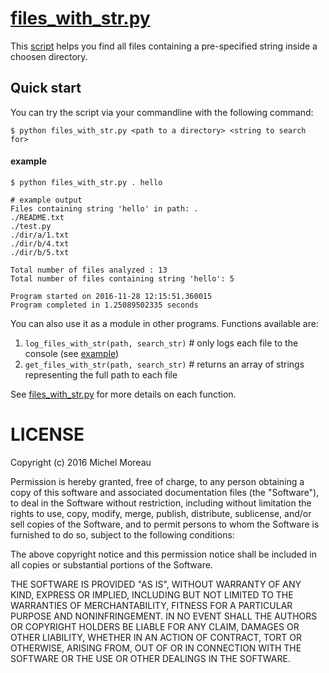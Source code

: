 # [files_with_str.py](https://github.com/MichelML/technical_challenges/blob/master/e3_solutions/files_with_str.py)
This [script](https://github.com/MichelML/technical_challenges/blob/master/e3_solutions/files_with_str.py) helps you find all files containing a pre-specified string inside a choosen directory.

## Quick start
You can try the script via your commandline with the following command:  

```  
$ python files_with_str.py <path to a directory> <string to search for>
```  

#### example
```  
$ python files_with_str.py . hello

# example output
Files containing string 'hello' in path: .
./README.txt
./test.py
./dir/a/1.txt
./dir/b/4.txt
./dir/b/5.txt

Total number of files analyzed : 13
Total number of files containing string 'hello': 5

Program started on 2016-11-28 12:15:51.360015
Program completed in 1.25089502335 seconds
```

You can also use it as a module in other programs. Functions available are:

1. `log_files_with_str(path, search_str)` # only logs each file to the console (see [example](https://github.com/MichelML/technical_challenges/blob/master/e3_solutions/files_with_str.md#example)) 
2. `get_files_with_str(path, search_str)` # returns an array of strings representing the full path to each file

See [files_with_str.py](https://github.com/MichelML/technical_challenges/blob/master/e3_solutions/files_with_str.py) for more details on each function.

# LICENSE 
Copyright (c) 2016 Michel Moreau

Permission is hereby granted, free of charge, to any person obtaining a copy of this software and associated documentation files (the "Software"), to deal in the Software without restriction, including without limitation the rights to use, copy, modify, merge, publish, distribute, sublicense, and/or sell copies of the Software, and to permit persons to whom the Software is furnished to do so, subject to the following conditions:

The above copyright notice and this permission notice shall be included in all copies or substantial portions of the Software.

THE SOFTWARE IS PROVIDED "AS IS", WITHOUT WARRANTY OF ANY KIND, EXPRESS OR IMPLIED, INCLUDING BUT NOT LIMITED TO THE WARRANTIES OF MERCHANTABILITY, FITNESS FOR A PARTICULAR PURPOSE AND NONINFRINGEMENT. IN NO EVENT SHALL THE AUTHORS OR COPYRIGHT HOLDERS BE LIABLE FOR ANY CLAIM, DAMAGES OR OTHER LIABILITY, WHETHER IN AN ACTION OF CONTRACT, TORT OR OTHERWISE, ARISING FROM, OUT OF OR IN CONNECTION WITH THE SOFTWARE OR THE USE OR OTHER DEALINGS IN THE SOFTWARE.



